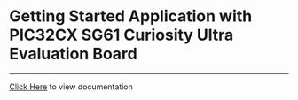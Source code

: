 # Getting Started Application with PIC32CX SG61 Curiosity Ultra Evaluation Board

-----

[Click Here](https://onlinedocs.microchip.com/v2/keyword-lookup?keyword=PIC32CX_SG61_CULT_GETTING_STARTED&redirect=true) to view documentation
